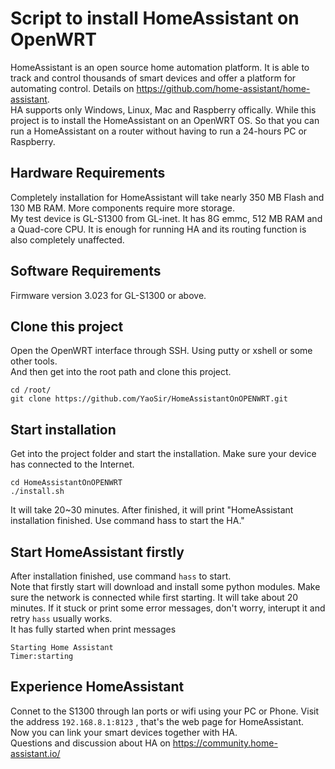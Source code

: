 # Script to install HomeAssistant on OpenWRT
HomeAssistant is an open source home automation platform. It is able to track and control thousands of smart devices and offer a platform for automating control. Details on https://github.com/home-assistant/home-assistant.  
HA supports only Windows, Linux, Mac and Raspberry offically. While this project is to install the HomeAssistant on an OpenWRT OS. So that you can run a HomeAssistant on a router without having to run a 24-hours PC or Raspberry.  

## Hardware Requirements
Completely installation for HomeAssistant will take nearly 350 MB Flash and 130 MB RAM. More components require more storage.  
My test device is GL-S1300 from GL-inet. It has 8G emmc, 512 MB RAM and a Quad-core CPU. It is enough for running HA and its routing function is also completely unaffected.  
## Software Requirements
Firmware version 3.023 for GL-S1300 or above.
## Clone this project
Open the OpenWRT interface through SSH. Using putty or xshell or some other tools.  
And then get into the root path and clone this project.  
```
cd /root/
git clone https://github.com/YaoSir/HomeAssistantOnOPENWRT.git
```
## Start installation
Get into the project folder and start the installation. Make sure your device has connected to the Internet.
```
cd HomeAssistantOnOPENWRT
./install.sh 
```
It will take 20~30 minutes. After finished, it will print "HomeAssistant installation finished. Use command hass to start the HA."
## Start HomeAssistant firstly
After installation finished, use command `hass` to start.  
Note that firstly start will download and install some python modules. Make sure the network is connected while first starting. It will take about 20 minutes. If it stuck or print some error messages, don't worry, interupt it and retry `hass` usually works.  
It has fully started when print messages
```
Starting Home Assistant
Timer:starting
```
## Experience HomeAssistant
Connet to the S1300 through lan ports or wifi using your PC or Phone. Visit the address `192.168.8.1:8123` , that's the web page for HomeAssistant.  
Now you can link your smart devices together with HA.  
Questions and discussion about HA on https://community.home-assistant.io/


